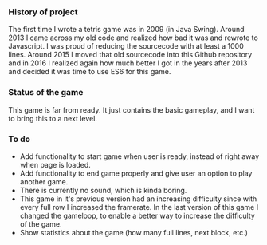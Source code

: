 ### History of project
The first time I wrote a tetris game was in 2009 (in Java Swing). Around 2013 I came across my old code and realized how bad it was and rewrote to Javascript.
I was proud of reducing the sourcecode with at least a 1000 lines. Around 2015 I moved that old sourcecode into this Github repository and in 2016 I realized again how much better I got in the years after 2013 and decided it was time to use ES6 for this game.

### Status of the game
This game is far from ready. It just contains the basic gameplay, and I want to bring this to a next level.

### To do
- Add functionality to start game when user is ready, instead of right away when page is loaded.
- Add functionality to end game properly and give user an option to play another game.
- There is currently no sound, which is kinda boring.
- This game in it's previous version had an increasing difficulty since with every full row I increased the framerate. In the last version of this game I changed the gameloop, to enable a better way to increase the difficulty of the game.
- Show statistics about the game (how many full lines, next block, etc.)

